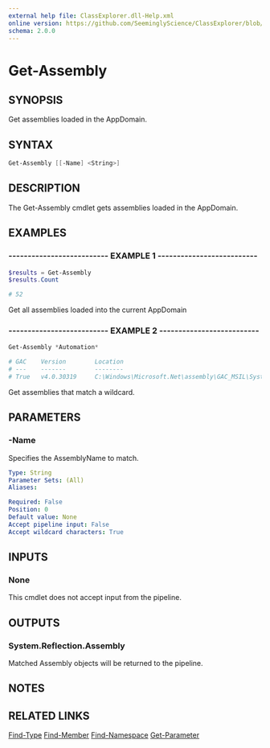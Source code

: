```yaml
---
external help file: ClassExplorer.dll-Help.xml
online version: https://github.com/SeeminglyScience/ClassExplorer/blob/master/docs/en-US/Get-Assembly.md
schema: 2.0.0
---
```


# Get-Assembly

## SYNOPSIS

Get assemblies loaded in the AppDomain.

## SYNTAX

```powershell
Get-Assembly [[-Name] <String>]
```

## DESCRIPTION

The Get-Assembly cmdlet gets assemblies loaded in the AppDomain.

## EXAMPLES

### -------------------------- EXAMPLE 1 --------------------------

```powershell
$results = Get-Assembly
$results.Count

# 52
```

Get all assemblies loaded into the current AppDomain

### -------------------------- EXAMPLE 2 --------------------------

```powershell
Get-Assembly *Automation*

# GAC    Version        Location
# ---    -------        --------
# True   v4.0.30319     C:\Windows\Microsoft.Net\assembly\GAC_MSIL\System.Management.Automation\v...
```

Get assemblies that match a wildcard.

## PARAMETERS

### -Name

Specifies the AssemblyName to match.

```yaml
Type: String
Parameter Sets: (All)
Aliases:

Required: False
Position: 0
Default value: None
Accept pipeline input: False
Accept wildcard characters: True
```

## INPUTS

### None

This cmdlet does not accept input from the pipeline.

## OUTPUTS

### System.Reflection.Assembly

Matched Assembly objects will be returned to the pipeline.

## NOTES

## RELATED LINKS

[Find-Type](Find-Type.md)
[Find-Member](Find-Member.md)
[Find-Namespace](Find-Namespace.md)
[Get-Parameter](Get-Parameter.md)
